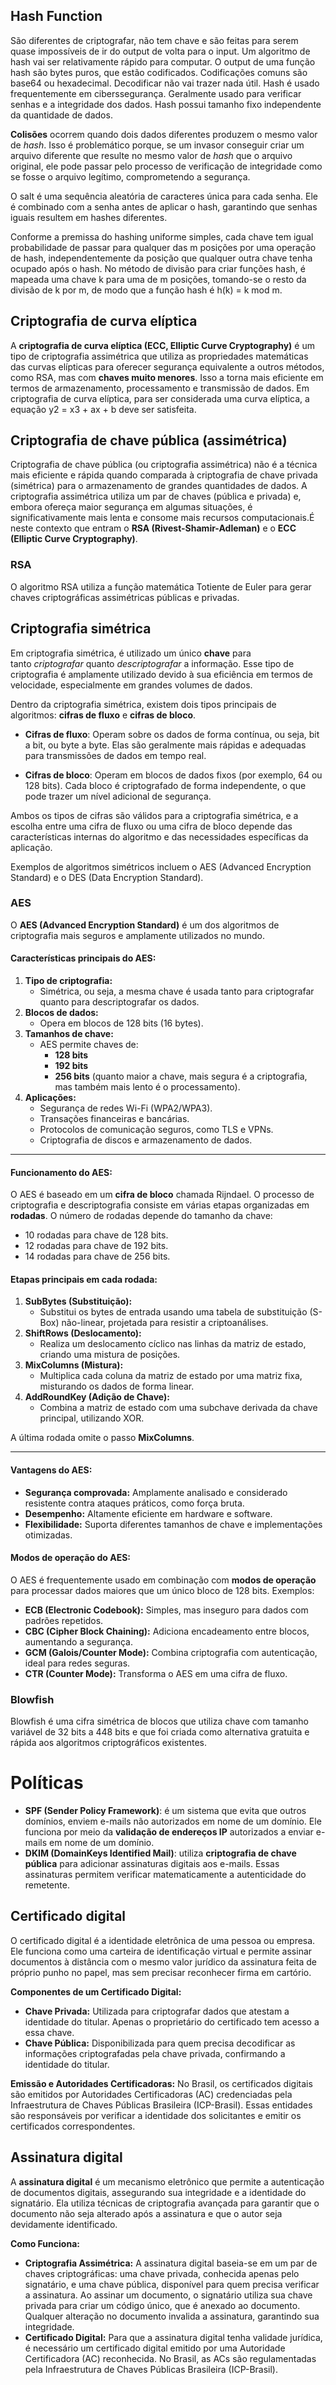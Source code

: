 ## Hash Function
São diferentes de criptografar, não tem chave e são feitas para serem quase impossíveis de ir do output de volta para o input. Um algoritmo de hash vai ser relativamente rápido para computar. O output de uma função hash são bytes puros, que estão codificados. Codificações comuns são base64 ou hexadecimal. Decodificar não vai trazer nada útil.
Hash é usado frequentemente em ciberssegurança. Geralmente usado para verificar senhas e a integridade dos dados. Hash possui tamanho fixo independente da quantidade de dados.

**Colisões** ocorrem quando dois dados diferentes produzem o mesmo valor de _hash_. Isso é problemático porque, se um invasor conseguir criar um arquivo diferente que resulte no mesmo valor de _hash_ que o arquivo original, ele pode passar pelo processo de verificação de integridade como se fosse o arquivo legítimo, comprometendo a segurança.

O salt é uma sequência aleatória de caracteres única para cada senha. Ele é combinado com a senha antes de aplicar o hash, garantindo que senhas iguais resultem em hashes diferentes.

Conforme a premissa do hashing uniforme simples, cada chave tem igual probabilidade de passar para qualquer das m posições por uma operação de hash, independentemente da posição que qualquer outra chave tenha ocupado após o hash. No método de divisão para criar funções hash, é mapeada uma chave k para uma de m posições, tomando-se o resto da divisão de k por m, de modo que a função hash é h(k) = k mod m.

## Criptografia de curva elíptica
A **criptografia de curva elíptica (ECC, Elliptic Curve Cryptography)** é um tipo de criptografia assimétrica que utiliza as propriedades matemáticas das curvas elípticas para oferecer segurança equivalente a outros métodos, como RSA, mas com **chaves muito menores**. Isso a torna mais eficiente em termos de armazenamento, processamento e transmissão de dados.
Em criptografia de curva elíptica, para ser considerada uma curva elíptica, a equação y2 = x3 + ax + b deve ser satisfeita.

## Criptografia de chave pública (assimétrica)
Criptografia de chave pública (ou criptografia assimétrica) não é a técnica mais eficiente e rápida quando comparada à criptografia de chave privada (simétrica) para o armazenamento de grandes quantidades de dados. A criptografia assimétrica utiliza um par de chaves (pública e privada) e, embora ofereça maior segurança em algumas situações, é significativamente mais lenta e consome mais recursos computacionais.É neste contexto que entram o **RSA (Rivest-Shamir-Adleman)** e o **ECC (Elliptic Curve Cryptography)**.

### RSA
O algoritmo RSA utiliza a função matemática Totiente de Euler para gerar chaves criptográficas assimétricas públicas e privadas.


## Criptografia simétrica
Em criptografia simétrica, é utilizado um único **chave** para tanto _criptografar_ quanto _descriptografar_ a informação. Esse tipo de criptografia é amplamente utilizado devido à sua eficiência em termos de velocidade, especialmente em grandes volumes de dados.

Dentro da criptografia simétrica, existem dois tipos principais de algoritmos: **cifras de fluxo** e **cifras de bloco**.

  
- **Cifras de fluxo**: Operam sobre os dados de forma contínua, ou seja, bit a bit, ou byte a byte. Elas são geralmente mais rápidas e adequadas para transmissões de dados em tempo real.
  
- **Cifras de bloco**: Operam em blocos de dados fixos (por exemplo, 64 ou 128 bits). Cada bloco é criptografado de forma independente, o que pode trazer um nível adicional de segurança.
  

Ambos os tipos de cifras são válidos para a criptografia simétrica, e a escolha entre uma cifra de fluxo ou uma cifra de bloco depende das características internas do algoritmo e das necessidades específicas da aplicação.

Exemplos de algoritmos simétricos incluem o AES (Advanced Encryption Standard) e o DES (Data Encryption Standard).

### AES
O **AES (Advanced Encryption Standard)** é um dos algoritmos de criptografia mais seguros e amplamente utilizados no mundo.
#### **Características principais do AES:**

1. **Tipo de criptografia:**
    - Simétrica, ou seja, a mesma chave é usada tanto para criptografar quanto para descriptografar os dados.
2. **Blocos de dados:**
    - Opera em blocos de 128 bits (16 bytes).
3. **Tamanhos de chave:**
    - AES permite chaves de:
        - **128 bits**
        - **192 bits**
        - **256 bits** (quanto maior a chave, mais segura é a criptografia, mas também mais lento é o processamento).
4. **Aplicações:**
    - Segurança de redes Wi-Fi (WPA2/WPA3).
    - Transações financeiras e bancárias.
    - Protocolos de comunicação seguros, como TLS e VPNs.
    - Criptografia de discos e armazenamento de dados.

---

#### **Funcionamento do AES:**

O AES é baseado em um **cifra de bloco** chamada Rijndael. O processo de criptografia e descriptografia consiste em várias etapas organizadas em **rodadas**. O número de rodadas depende do tamanho da chave:

- 10 rodadas para chave de 128 bits.
- 12 rodadas para chave de 192 bits.
- 14 rodadas para chave de 256 bits.

#### **Etapas principais em cada rodada:**

1. **SubBytes (Substituição):**
    - Substitui os bytes de entrada usando uma tabela de substituição (S-Box) não-linear, projetada para resistir a criptoanálises.
2. **ShiftRows (Deslocamento):**
    - Realiza um deslocamento cíclico nas linhas da matriz de estado, criando uma mistura de posições.
3. **MixColumns (Mistura):**
    - Multiplica cada coluna da matriz de estado por uma matriz fixa, misturando os dados de forma linear.
4. **AddRoundKey (Adição de Chave):**
    - Combina a matriz de estado com uma subchave derivada da chave principal, utilizando XOR.

A última rodada omite o passo **MixColumns**.

---

#### **Vantagens do AES:**

- **Segurança comprovada:** Amplamente analisado e considerado resistente contra ataques práticos, como força bruta.
- **Desempenho:** Altamente eficiente em hardware e software.
- **Flexibilidade:** Suporta diferentes tamanhos de chave e implementações otimizadas.

#### **Modos de operação do AES:**

O AES é frequentemente usado em combinação com **modos de operação** para processar dados maiores que um único bloco de 128 bits. Exemplos:

- **ECB (Electronic Codebook):** Simples, mas inseguro para dados com padrões repetidos.
- **CBC (Cipher Block Chaining):** Adiciona encadeamento entre blocos, aumentando a segurança.
- **GCM (Galois/Counter Mode):** Combina criptografia com autenticação, ideal para redes seguras.
- **CTR (Counter Mode):** Transforma o AES em uma cifra de fluxo.


### Blowfish
Blowfish é uma cifra simétrica de blocos que utiliza chave com tamanho variável de 32 bits a 448 bits e que foi criada como alternativa gratuita e rápida aos algoritmos criptográficos existentes.

# Políticas
- **SPF (Sender Policy Framework)**: é um sistema que evita que outros domínios, enviem e-mails não autorizados em nome de um domínio. Ele funciona por meio da **validação de endereços IP** autorizados a enviar e-mails em nome de um domínio.
- **DKIM (DomainKeys Identified Mail)**: utiliza **criptografia de chave pública** para adicionar assinaturas digitais aos e-mails. Essas assinaturas permitem verificar matematicamente a autenticidade do remetente.


## Certificado digital
O certificado digital é a identidade eletrônica de uma pessoa ou empresa. Ele funciona como uma carteira de identificação virtual e permite assinar documentos à distância com o mesmo valor jurídico da assinatura feita de próprio punho no papel, mas sem precisar reconhecer firma em cartório.

**Componentes de um Certificado Digital:**
- **Chave Privada:** Utilizada para criptografar dados que atestam a identidade do titular. Apenas o proprietário do certificado tem acesso a essa chave.
- **Chave Pública:** Disponibilizada para quem precisa decodificar as informações criptografadas pela chave privada, confirmando a identidade do titular.

**Emissão e Autoridades Certificadoras:**
No Brasil, os certificados digitais são emitidos por Autoridades Certificadoras (AC) credenciadas pela Infraestrutura de Chaves Públicas Brasileira (ICP-Brasil). Essas entidades são responsáveis por verificar a identidade dos solicitantes e emitir os certificados correspondentes.

## Assinatura digital

A **assinatura digital** é um mecanismo eletrônico que permite a autenticação de documentos digitais, assegurando sua integridade e a identidade do signatário. Ela utiliza técnicas de criptografia avançada para garantir que o documento não seja alterado após a assinatura e que o autor seja devidamente identificado.

**Como Funciona:**
- **Criptografia Assimétrica:** A assinatura digital baseia-se em um par de chaves criptográficas: uma chave privada, conhecida apenas pelo signatário, e uma chave pública, disponível para quem precisa verificar a assinatura. Ao assinar um documento, o signatário utiliza sua chave privada para criar um código único, que é anexado ao documento. Qualquer alteração no documento invalida a assinatura, garantindo sua integridade.
- **Certificado Digital:** Para que a assinatura digital tenha validade jurídica, é necessário um certificado digital emitido por uma Autoridade Certificadora (AC) reconhecida. No Brasil, as ACs são regulamentadas pela Infraestrutura de Chaves Públicas Brasileira (ICP-Brasil).